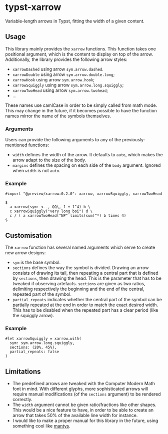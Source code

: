 # typst-xarrow

Variable-length arrows in Typst, fitting the width of a given content.

## Usage

This library mainly provides the `xarrow` functions. This function takes one
positional argument, which is the content to display on top of the arrow.
Additionally, the library provides the following arrow styles:

- `xarrowDashed` using arrow `sym.arrow.dashed`.
- `xarrowDouble` using arrow `sym.arrow.double.long`;
- `xarrowHook` using arrow `sym.arrow.hook`;
- `xarrowSquiggly` using arrow `sym.arrow.long.squiggly`;
- `xarrowTwoHead` using arrow `sym.arrow.twohead`;
- ...

These names use camlCase in order to be simply called from math mode. This may
change in the future, if it becomes possible to have the function names
mirror the name of the symbols themselves.

### Arguments

Users can provide the following arguments to any of the previously-mentioned
functions:

- `width` defines the width of the arrow. It defaults to `auto`, which makes the
  arrow adapt to the size of the body.
- `margins` defines the spacing on each side of the `body` argument. Ignored when
  `width` is not `auto`.

### Example

```
#import "@preview/xarrow:0.2.0": xarrow, xarrowSquiggly, xarrowTwoHead

$
  a xarrow(sym: <--, QQ\, 1 + 1^4) b \
  c xarrowSquiggly("very long boi") d \
  c / ( a xarrowTwoHead("NP" limits(sum)^*) b times 4)
$
```

## Customisation

The `xarrow` function has several named arguments which serve to create new
arrow designs:

- `sym` is the base symbol.
- `sections` defines the way the symbol is divided. Drawing an arrow consists of
  drawing its tail, then repeating a central part that is defined by `sections`,
  then drawing the head. This is the parameter that has to be tweaked if
  observing artefacts. `sections` are given as two ratios, delimiting
  respectively the beginning and the end of the central, repeated part of the
  symbol.
- `partial_repeats` indicates whether the central part of the symbol can be
  partially repeated at the end in order to match the exact desired width. This
  has to be disabled when the repeated part has a clear period (like the
  squiggly arrow).

### Example

```
#let xarrowSquiggly = xarrow.with(
  sym: sym.arrow.long.squiggly,
  sections: (20%, 45%),
  partial_repeats: false
)
```

## Limitations

- The predefined arrows are tweaked with the Computer Modern Math font in mind.
  With different glyphs, more sophisticated arrows will require manual
  modifications (of the `sections` argument) to be rendered correctly.
- The `width` argument cannot be given ratio/fractions like other shapes. This
  would be a nice feature to have, in order to be able to create an arrow that
  takes 50% of the available line width for instance.
- I would like to make a proper manual for this library in the future, using
  something cool like [mantys](https://github.com/jneug/typst-mantys).
